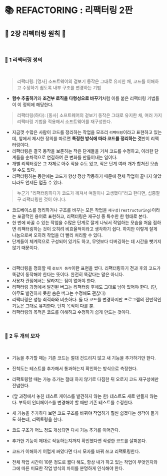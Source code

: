 # 📚 REFACTORING : 리팩터링 2판
## 📖 2장 리펙터링 원칙 🔎

<br>

### 📍 1 리팩터링 정의

<br>

> 리팩터링: [명사] 소프트웨어의 겉보기 동작은 그대로 유지한 채, 코드를 이해하고 수정하기 쉽도록 내부 구조를 변경하는 기법

- **함수 추출하기**와 **조건부 로직을 다형성으로 바꾸기**처럼 이름 붙은 리팩터링 기법들이 이 정의에 해당한다. 

> 리팩터링(하다): [동사] 소프트웨어의 겉보기 동작은 그대로 유지한 채, 여러 가지 리팩터링 기법을 적용해서 소프트웨어를 재구성한다. 

- 지금껏 수많은 사람이 코드를 정리하는 작업을 모조리 `리펙터링`이라고 표현하고 있는데, 앞에서 제시한 정의를 따르면 **특정한 방식에 따라 코드를 정리하는 것**만이 리팩터링이다. 
- 리팩터링은 결국 동작을 보존하는 작은 단계들을 거쳐 코드를 수정하고, 이러한 단계들을 순차적으로 연결하여 큰 변화를 만들어내는 일이다. 
- 개별 리팩터링은 그 자체로 아주 작을 수도 있고, 작은 단계 여러 개가 합쳐진 모습일 수도 있다. 
- 리팩터링하는 동안에는 코드가 항상 정상 작동하기 때문에 전체 작업이 끝나지 않았더라도 언제든 멈출 수 있다. 

> 누군가 "리팩터링하다가 코드가 깨져서 며칠이나 고생했다"라고 한다면, 십중팔구 리팩터링한 것이 아니다.

- 코드베이스를 정리하거나 구조를 바꾸는 모든 작업을 `재구성(restructuring)`이라는 포괄적인 용어로 표현하고, 리팩터링은 재구성 중 특수한 한 형태로 본다. 
- 한 번에 바꿀 수 있는 작업을 수많은 단계로 잘게 나눠서 작업하는 모습을 처음 접하면 리팩터링하는 것이 오히려 비효율적이라고 생각하기 쉽다. 하지만 이렇게 잘게 나눔으로써 오히려 작업을 더 빨리 처리할 수 있다. 
- 단계들이 체계적으로 구성되어 있기도 하고, 무엇보다 디버깅하는 데 시간을 뺏기지 않기 때문이다. 

<br>

- 리팩터링을 정의할 때 `겉보기 동작`이란 표현을 썼다. 리팩터링하기 전과 후의 코드가 똑같이 동작해야 한다는 뜻이다. 완전히 똑같다는 말은 아니다.
- 사용자 관점에서는 달라지는 점이 없어야 한다. 
- 리팩터링 과정에서 발견된 버그는 리팩터링 후에도 그대로 남아 있어야 한다. (단, 아무도 발견하지 못한 숨은 버그는 수정해도 괜찮다)
- 리팩터링은 성능 최적화와 비슷하다. 둘 다 코드를 변경하지만 프로그램의 전반적인 기능은 그대로 유지한다. 단지 목적이 다를 뿐.
- 리팩터링의 목적은 코드를 이해하고 수정하기 쉽게 만드는 것이다. 

<br>

### 📍 2 두 개의 모자

<br>

- 기능을 추가할 때는 기존 코드는 절대 건드리지 않고 새 기능을 추가하기만 한다. 
- 진척도는 테스트를 추가해서 통과하는지 확인하는 방식으로 측정한다. 
- 리팩토링할 때는 가능 추가는 절대 하지 않기로 다짐한 뒤 오로지 코드 재구성에만 전념한다. 
- (앞 과정에서 놓친 테스트 케이스를 발견하지 않는 한) 테스트도 새로 만들지 않는다. 부득이 인터페이스를 변경해야 할 때만 기존 테스트를 수정한다. 

- 새 기능을 추가하다 보면 코드 구조를 바꿔야 작업하기 훨씬 쉽겠다는 생각이 들기도 하는데, 리펙토링을 한다. 
- 코드 구조가 어느 정도 개성되면 다시 기능 추가를 이어간다. 
- 추가한 기능이 제대로 작동하는지까지 확인했다면 작성한 코드를 살펴본다. 
- 코드가 이해하기 어렵게 짜였다면 다시 모자를 바꿔 쓰고 리팩토링한다. 
- 전체 작업 시간이 10분 정도로 짧다 해도, 항상 내가 하고 있는 작업이 무엇인지와 그에 따른 미묘한 작업 방식의 차이를 분명하게 인식해야 한다. 


